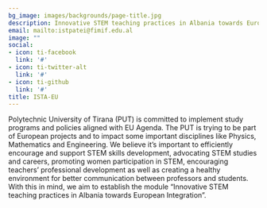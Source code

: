 ```yaml
---
bg_image: images/backgrounds/page-title.jpg
description: Innovative STEM teaching practices in Albania towards European Integration
email: mailto:istpatei@fimif.edu.al
image: ""
social:
- icon: ti-facebook
  link: '#'
- icon: ti-twitter-alt
  link: '#'
- icon: ti-github
  link: '#'
title: ISTA-EU
---
```


Polytechnic University of Tirana (PUT) is committed to implement study programs and policies aligned with EU Agenda.
The PUT is trying to be part of European projects and to impact some important disciplines like Physics, Mathematics and Engineering. We
believe it’s important to efficiently encourage and support STEM skills development, advocating STEM studies and careers, promoting women
participation in STEM, encouraging teachers’ professional development as well as creating a healthy environment for better communication
between professors and students. With this in mind, we aim to establish the module “Innovative STEM teaching practices in Albania towards
European Integration”.